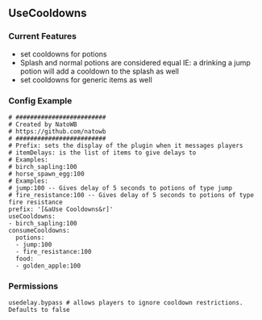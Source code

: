 
## UseCooldowns

### Current Features
- set cooldowns for potions
- Splash and normal potions are considered equal IE: a drinking a jump potion will add a cooldown to the splash as well
- set cooldowns for generic items as well
### Config Example
```YML
# #########################
# Created by NatoWB
# https://github.com/natowb
# #########################
# Prefix: sets the display of the plugin when it messages players
# itemDelays: is the list of items to give delays to
# Examples:
# birch_sapling:100
# horse_spawn_egg:100
# Examples:
# jump:100 -- Gives delay of 5 seconds to potions of type jump
# fire_resistance:100 -- Gives delay of 5 seconds to potions of type fire resistance
prefix: '[&aUse Cooldowns&r]'
useCooldowns:
- birch_sapling:100
consumeCooldowns:
  potions:
  - jump:100
  - fire_resistance:100
  food:
  - golden_apple:100
```
### Permissions
```YML
usedelay.bypass # allows players to ignore cooldown restrictions. Defaults to false

```
